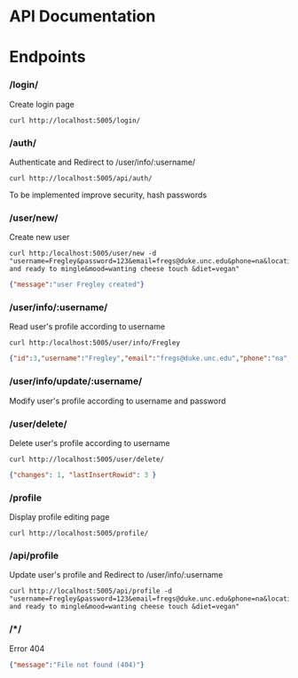 # API Documentation
# Endpoints

### /login/
Create login page
```
curl http://localhost:5005/login/
```

### /auth/
Authenticate and Redirect to /user/info/:username/
```
curl http://localhost:5005/api/auth/
```
To be implemented improve security, hash passwords

### /user/new/
Create new user
```
curl http:/localhost:5005/user/new -d "username=Fregley&password=123&email=fregs@duke.unc.edu&phone=na&location=Durham&relationship=single and ready to mingle&mood=wanting cheese touch &diet=vegan"
```
```json
{"message":"user Fregley created"}
```

### /user/info/:username/
Read user's profile according to username
```
curl http:/localhost:5005/user/info/Fregley
```
```json
{"id":3,"username":"Fregley","email":"fregs@duke.unc.edu","phone":"na","location":"Durham","relationship":"single and ready to mingle","mood":"wanting cheese touch ","diet":"vegan"}
```

### /user/info/update/:username/
Modify user's profile according to username and password


### /user/delete/
Delete user's profile according to username
```
curl http://localhost:5005/user/delete/
```
```json
{"changes": 1, "lastInsertRowid": 3 }
```
### /profile
Display profile editing page
```
curl http://localhost:5005/profile/
```

### /api/profile
Update user's profile and Redirect to /user/info/:username
```
curl http://localhost:5005/api/profile -d "username=Fregley&password=123&email=fregs@duke.unc.edu&phone=na&location=Durham&relationship=single and ready to mingle&mood=wanting cheese touch &diet=vegan"
```

### /*/
Error 404
```json
{"message":"File not found (404)"}
```

